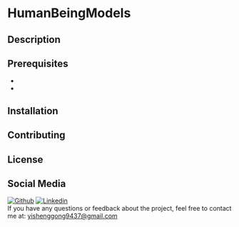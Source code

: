 # HumanBeingModels

## Description

## Prerequisites
-
-
## Installation
## Contributing
## License
## Social Media
[![Github](https://img.shields.io/badge/-Github-000?style=flat&logo=Github&logoColor=white)](https://www.github.com/gongyisheng)
[![Linkedin](https://img.shields.io/badge/-LinkedIn-blue?style=flat&logo=Linkedin&logoColor=white)](https://www.linkedin.com/in/yisheng-gong1997/)  
If you have any questions or feedback about the project, feel free to contact me at: [yishenggong9437@gmail.com](mailto:yishenggong9437@gmail.com?subject=[GitHub]%20HumanBeingModels)
